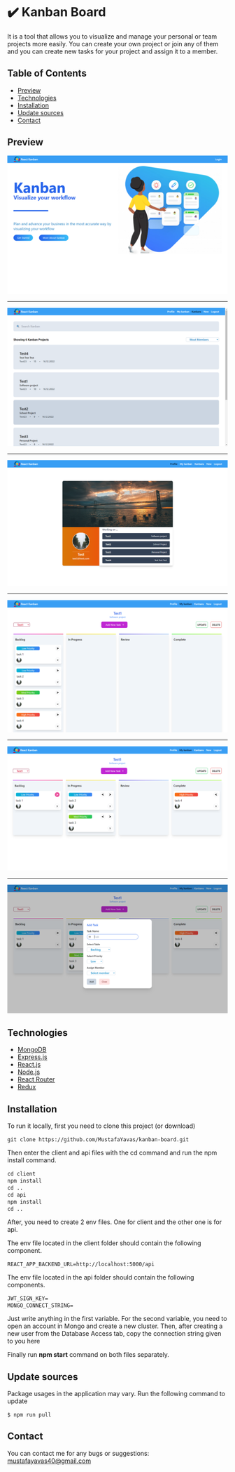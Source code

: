 # :heavy_check_mark: Kanban Board

It is a tool that allows you to visualize and manage your personal or team projects more easily. You can create your own project or join any of them and you can create new tasks for your project and assign it to a member.

## Table of Contents
* [Preview](#preview)
* [Technologies](#technologies)
* [Installation](#installation)
* [Update sources](#update-sources)
* [Contact](#contact)

## Preview
![Screenshot](https://raw.githubusercontent.com/MustafaYavas/kanban-board/master/client/public/screenshots/1.PNG)
***
![Screenshot](https://raw.githubusercontent.com/MustafaYavas/kanban-board/master/client/public/screenshots/2.PNG)
***
![Screenshot](https://raw.githubusercontent.com/MustafaYavas/kanban-board/master/client/public/screenshots/3.PNG)
***
![Screenshot](https://raw.githubusercontent.com/MustafaYavas/kanban-board/master/client/public/screenshots/4.PNG)
***
![Screenshot](https://raw.githubusercontent.com/MustafaYavas/kanban-board/master/client/public/screenshots/5.PNG)
***
![Screenshot](https://raw.githubusercontent.com/MustafaYavas/kanban-board/master/client/public/screenshots/6.PNG)

## Technologies
* [MongoDB](https://www.mongodb.com/)
* [Express.js](https://expressjs.com/)
* [React.js](https://reactjs.org/)
* [Node.js](https://nodejs.org/en/)
* [React Router](https://reactrouter.com/)
* [Redux](https://redux.js.org/)

## Installation
To run it locally, first you need to clone this project (or download)

```
git clone https://github.com/MustafaYavas/kanban-board.git
```

Then enter the client and api files with the cd command and run the npm install command.

```
cd client
npm install 
cd ..
cd api
npm install 
cd ..
```

After, you need to create 2 env files. One for client and the other one is for api.

The env file located in the client folder should contain the following component.
```
REACT_APP_BACKEND_URL=http://localhost:5000/api
```

The env file located in the api folder should contain the following components.
```
JWT_SIGN_KEY=
MONGO_CONNECT_STRING=
```
Just write anything in the first variable. For the second variable, you need to open an account in Mongo and create a new cluster. Then, after creating a new user from the Database Access tab, copy the connection string given to you here

Finally run **npm start** command on both files separately.


## Update sources
Package usages in the application may vary.
Run the following command to update

```
$ npm run pull
```

## Contact
You can contact me for any bugs or suggestions: mustafayavas40@gmail.com
